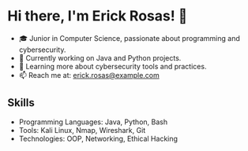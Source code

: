 # Hi there, I'm Erick Rosas! 👋

- 🎓 Junior in Computer Science, passionate about programming and cybersecurity.
- 🔭 Currently working on Java and Python projects.
- 🌱 Learning more about cybersecurity tools and practices.
- 📫 Reach me at: erick.rosas@example.com

## Skills
- Programming Languages: Java, Python, Bash
- Tools: Kali Linux, Nmap, Wireshark, Git
- Technologies: OOP, Networking, Ethical Hacking
